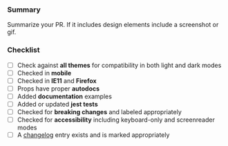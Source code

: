 ### Summary

Summarize your PR. If it includes design elements include a screenshot or gif.

### Checklist

- [ ] Check against **all themes** for compatibility in both light and dark modes
- [ ] Checked in **mobile**
- [ ] Checked in **IE11** and **Firefox**
- [ ] Props have proper **autodocs**
- [ ] Added **documentation** examples
- [ ] Added or updated **jest tests**
- [ ] Checked for **breaking changes** and labeled appropriately
- [ ] Checked for **accessibility** including keyboard-only and screenreader modes
- [ ] A [changelog](https://github.com/elastic/eui/blob/master/CHANGELOG.md) entry exists and is marked appropriately

